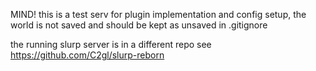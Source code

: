 MIND! 
this is a test serv for plugin implementation and config setup, 
the world is not saved and should be kept as unsaved in .gitignore

the running slurp server is in a different repo
see https://github.com/C2gl/slurp-reborn

